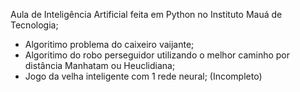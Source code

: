 Aula de Inteligência Artificial feita em Python no Instituto Mauá de Tecnologia;

- Algoritimo problema do caixeiro vaijante;
- Algoritimo do robo perseguidor utilizando o melhor caminho por distância Manhatam ou Heuclidiana;
- Jogo da velha inteligente com 1 rede neural; (Incompleto)

